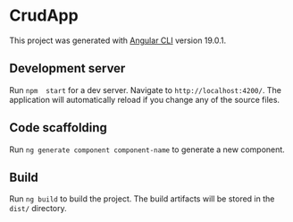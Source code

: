 # CrudApp

This project was generated with [Angular CLI](https://github.com/angular/angular-cli) version 19.0.1.

## Development server

Run `npm  start` for a dev server. Navigate to `http://localhost:4200/`. The application will automatically reload if you change any of the source files.

## Code scaffolding

Run `ng generate component component-name` to generate a new component. 
## Build

Run `ng build` to build the project. The build artifacts will be stored in the `dist/` directory.

